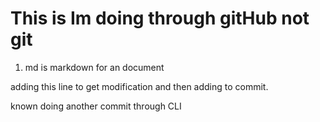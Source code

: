 # This is Im doing through gitHub not git 

1. md is markdown for an document
 
 adding this line to get modification and then adding to commit.

known doing another commit through CLI